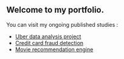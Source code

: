 ## Welcome to my portfolio.

You can visit my ongoing published studies :

- [Uber data analysis project](https://nbviewer.jupyter.org/github/yrahan/uber/blob/master/Uber%20Data%20Analysis%20Project.ipynb)
- [Credit card fraud detection](https://nbviewer.jupyter.org/github/yrahan/credit-card-fraud-detection/blob/master/Credit%20Card%20Fraud%20Detection.ipynb)
- [Movie recommendation engine](https://nbviewer.jupyter.org/github/yrahan/recommender-system/blob/master/Recommander-System.ipynb)


